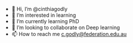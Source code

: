 - 👋 Hi, I’m @cinthiagodly
- 👀 I’m interested in learning 
- 🌱 I’m currently learning PhD
- 💞️ I’m looking to collaborate on Deep learning
- 📫 How to reach me c.godly@federation.edu.au

<!---
cinthiagodly/cinthiagodly is a ✨ special ✨ repository because its `README.md` (this file) appears on your GitHub profile.
You can click the Preview link to take a look at your changes.
--->
